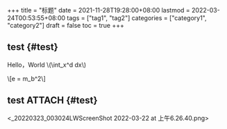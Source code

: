 +++
title = "标题"
date = 2021-11-28T19:28:00+08:00
lastmod = 2022-03-24T00:53:55+08:00
tags = ["tag1", "tag2"]
categories = ["category1", "category2"]
draft = false
toc = true
+++

## test {#test}

Hello，World \\(\int\_x^d dx\\)

\\[e = m\_b^2\\]


## test <span class="tag"><span class="ATTACH">ATTACH</span></span> {#test}

<_20220323_003024LWScreenShot 2022-03-22 at 上午6.26.40.png>

